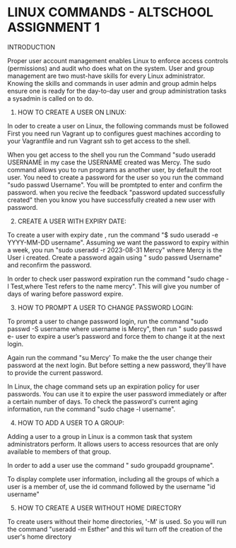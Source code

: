 # LINUX COMMANDS - ALTSCHOOL ASSIGNMENT 1

INTRODUCTION

 Proper user account management enables Linux to enforce access controls (permissions) and audit who does what on the system. User and group management are two must-have skills for every Linux administrator. Knowing the skills and commands in user admin and group admin helps ensure one is ready for the day-to-day user and group administration tasks a sysadmin is called on to do.

1.  HOW TO CREATE A USER ON LINUX:

In oder to create a user on Linux, the following commands must be followed
First you need run Vagrant up to configures guest machines according to your Vagrantfile and run Vagrant ssh to get access to the shell.

When you get access to the shell you run the Command "sudo useradd USERNAME in my case the USERNAME created was Mercy. The sudo command allows you to run programs as another user, by default the root user.
You need to create a password for the user so you run the command "sudo passwd Username". You will be promtpted to enter and confirm the password. when you recive the feedback "password updated successfully created" then you know you have successfully created a new user with password.

2. CREATE A USER WITH EXPIRY DATE:

To create a user with expiry date , run the command "$ sudo useradd -e YYYY-MM-DD username". Assuming we want the password to expiry within a week, you run "sudo useradd -r 2023-08-31 Mercy" where Mercy is the User i created. Create a password again using " sudo passwd Username" and reconfirm the password.

In order to check user password expiration run the command "sudo chage -l Test,where Test refers to the name mercy". This will give you number of days of waring before password expire.

3. HOW TO PROMPT A USER TO CHANGE PASSWORD LOGIN:

To prompt a user to change password login, run the command "sudo passwd -S username where username is Mercy", then run " sudo passwd e- user to expire a user’s password and force them to change it at the next login.

Again run the command "su Mercy' To make the the user change their password at the next login. But before setting a new password, they'll have to provide the current password.

In Linux, the chage command sets up an expiration policy for user passwords. You can use it to expire the user password immediately or after a certain number of days. 
To check the password's current aging information, run the command "sudo chage -l username".

4. HOW TO ADD A USER TO A GROUP:

Adding a user to a group in Linux is a common task that system administrators perform. It allows users to access resources that are only available to members of that group.

In order to add a user use the command " sudo groupadd groupname".

To display complete user information, including all the groups of which a user is a member of, use the id command followed by the username "id username"

5. HOW TO CREATE A USER WITHOUT HOME DIRECTORY

To create users without their home directories, '-M' is used. So you will run the command "useradd -m Esther" and this wil turn off the creation of the user's home directory